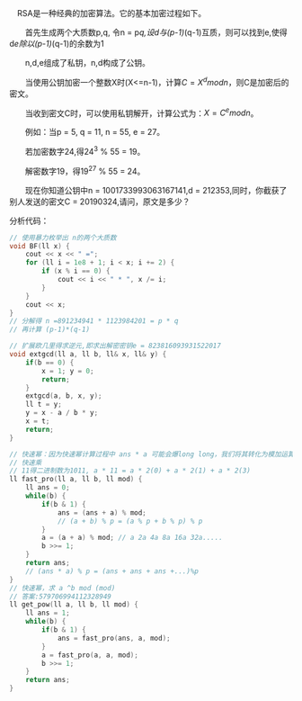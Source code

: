 

 RSA是一种经典的加密算法。它的基本加密过程如下。

  首先生成两个大质数p,q, 令n = p*q,设d与(p-1)*(q-1)互质，则可以找到e,使得d*e除以(p-1)*(q-1)的余数为1

  n,d,e组成了私钥，n,d构成了公钥。

  当使用公钥加密一个整数X时(X<=n-1)，计算$C = X^d mod n$，则C是加密后的密文。

  当收到密文C时，可以使用私钥解开，计算公式为：$X = C^e mod n$。

  例如：当p = 5, q = 11, n = 55, e = 27。

  若加密数字24,得$24^3$ % 55 = 19。

  解密数字19，得$19^27$ % 55 = 24。

  现在你知道公钥中n = 1001733993063167141,d = 212353,同时，你截获了别人发送的密文C = 20190324,请问，原文是多少？

分析代码：

```c++
// 使用暴力枚举出 n的两个大质数
void BF(ll x) {
	cout << x << " =";
	for (ll i = 1e8 + 1; i < x; i += 2) {
		if (x % i == 0) {
			cout << i << " * ", x /= i;
		}
	}
	cout << x;
}
// 分解得 n =891234941 * 1123984201 = p * q
// 再计算 (p-1)*(q-1)

// 扩展欧几里得求逆元,即求出解密密钥e = 823816093931522017
void extgcd(ll a, ll b, ll& x, ll& y) {
    if(b == 0) {
        x = 1; y = 0;
        return;
    }
    extgcd(a, b, x, y);
    ll t = y;
    y = x - a / b * y;
    x = t;
    return;
}

// 快速幂：因为快速幂计算过程中 ans * a 可能会爆long long，我们将其转化为模加运算
// 快速乘
// 11得二进制数为1011, a * 11 = a * 2(0) + a * 2(1) + a * 2(3) 
ll fast_pro(ll a, ll b, ll mod) {
    ll ans = 0;
    while(b) {
        if(b & 1) {
            ans = (ans + a) % mod;
            // (a + b) % p = (a % p + b % p) % p
        }
        a = (a + a) % mod; // a 2a 4a 8a 16a 32a.....
        b >>= 1;
    }
    return ans;
    // (ans * a) % p = (ans + ans + ans +...)%p
}
// 快速幂，求 a ^b mod (mod)
// 答案:579706994112328949
ll get_pow(ll a, ll b, ll mod) {
    ll ans = 1;
    while(b) {
        if(b & 1) {
            ans = fast_pro(ans, a, mod);
        }
        a = fast_pro(a, a, mod);
        b >>= 1;
    }
    return ans;
}



```

